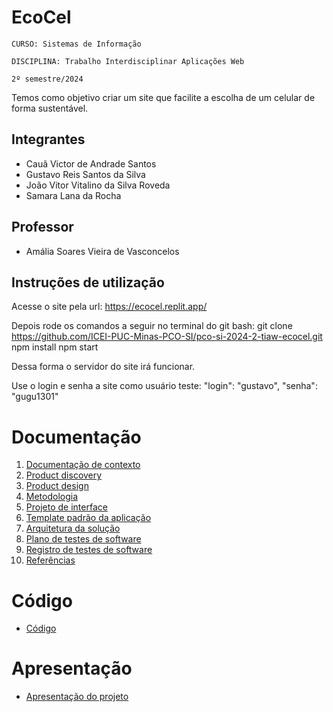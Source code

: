 # EcoCel

`CURSO: Sistemas de Informação`

`DISCIPLINA: Trabalho Interdisciplinar Aplicações Web`

`2º semestre/2024`

Temos como objetivo criar um site que facilite a escolha de um celular de forma sustentável.

## Integrantes

* Cauã Victor de Andrade Santos
* Gustavo Reis Santos da Silva
* João Vitor Vitalino da Silva Roveda
* Samara Lana da Rocha 

## Professor

* Amália Soares Vieira de Vasconcelos

## Instruções de utilização

Acesse o site pela url: https://ecocel.replit.app/

Depois rode os comandos a seguir no terminal do git bash:
git clone https://github.com/ICEI-PUC-Minas-PCO-SI/pco-si-2024-2-tiaw-ecocel.git
npm install
npm start

Dessa forma o servidor do site irá funcionar.

Use o login e senha a site como usuário teste:
"login": "gustavo",
"senha": "gugu1301"

# Documentação

<ol>
<li><a href="docs/01-Contexto.md"> Documentação de contexto</a></li>
<li><a href="docs/02-Product-discovery.md"> Product discovery</a></li>
<li><a href="docs/03-Product-design.md"> Product design</a></li>
<li><a href="docs/04-Metodologia.md"> Metodologia</a></li>
<li><a href="docs/05-Projeto-interface.md"> Projeto de interface</a></li>
<li><a href="docs/06-Template-padrao.md"> Template padrão da aplicação</a></li>
<li><a href="docs/07-Arquitetura-solucao.md"> Arquitetura da solução</a></li>
<li><a href="docs/08-Plano-testes-software.md"> Plano de testes de software</a></li>
<li><a href="docs/09-Registro-testes-software.md"> Registro de testes de software</a></li>
<li><a href="docs/10-Referencias.md"> Referências</a></li>
</ol>

# Código

* <a href="https://ecocel.replit.app/">Código</a>

# Apresentação

* <a href="presentation/README.md">Apresentação do projeto</a>
